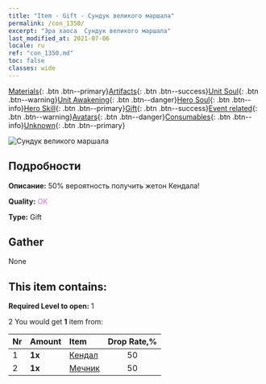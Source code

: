 ```yaml
---
title: "Item - Gift - Сундук великого маршала"
permalink: /con_1350/
excerpt: "Эра хаоса  Сундук великого маршала"
last_modified_at: 2021-07-06
locale: ru
ref: "con_1350.md"
toc: false
classes: wide
---
```

 [Materials](/ItemsRU/){: .btn .btn--primary}[Artifacts](/ItemsRU/Artifacts/){: .btn .btn--success}[Unit Soul](/ItemsRU/UnitSoul/){: .btn .btn--warning}[Unit Awakening](/ItemsRU/UnitAwakening/){: .btn .btn--danger}[Hero Soul](/ItemsRU/HeroSoul/){: .btn .btn--info}[Hero Skill](/ItemsRU/HeroSkill/){: .btn .btn--primary}[Gift](/ItemsRU/Gift/){: .btn .btn--success}[Event related](/ItemsRU/Events/){: .btn .btn--warning}[Avatars](/ItemsRU/Avatars/){: .btn .btn--danger}[Consumables](/ItemsRU/Consumables/){: .btn .btn--info}[Unknown](/ItemsRU/Unknown/){: .btn .btn--primary}

 ![Сундук великого маршала](/images/t/i_906027.png)

## Подробности
 **Описание:** 50% вероятность получить жетон Кендала!

 **Quality:** <span style="color: #DA70D6">OK</span>

 **Type:** Gift

## Gather

  None

## This item contains:

 **Required Level to open:** 1

 2 You would get **1** item  from:

  | Nr | Amount |     Item    | Drop Rate,% |
  |:---|:-------|:------------|:---------:|
  | 1 |  **1x** | [Кендал](/ItemsRU/her_363/) | 50 | 
  | 2 |  **1x** | [Мечник](/ItemsRU/unt_193/) | 50 | 
